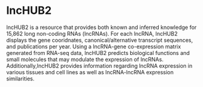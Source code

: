 # lncHUB2

lncHUB2 is a resource that provides both known and inferred knowledge for 15,862 long non-coding RNAs (lncRNAs). For each lncRNA, lncHUB2 displays the gene cooridnates, canonical/alternative transcript sequences, and publications per year. Using a lncRNA-gene co-expression matrix generated from RNA-seq data, lncHUB2 predicts biological functions and small molecules that may modulate the expression of lncRNAs. Additionally,lncHUB2 provides information regarding lncRNA expression in various tissues and cell lines as well as lncRNA-lncRNA expression similarities. 